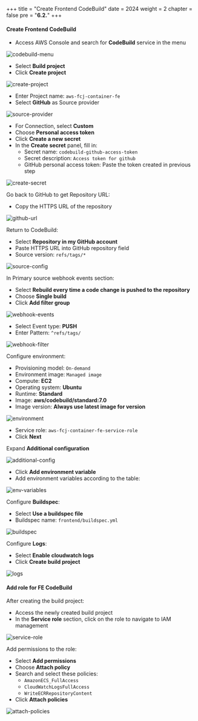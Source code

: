 +++
title = "Create Frontend CodeBuild"
date = 2024
weight = 2
chapter = false
pre = "<b>6.2.</b>"
+++

#### Create Frontend CodeBuild

- Access AWS Console and search for **CodeBuild** service in the menu

![codebuild-menu](/images/6-cicd-codebuild/6.2.1.png)

- Select **Build project**
- Click **Create project**

![create-project](/images/6-cicd-codebuild/6.2.2.png)

- Enter Project name: `aws-fcj-container-fe`
- Select **GitHub** as Source provider

![source-provider](/images/6-cicd-codebuild/6.2.3.png)

- For Connection, select **Custom**
- Choose **Personal access token**
- Click **Create a new secret**
- In the **Create secret** panel, fill in:
  - Secret name: `codebuild-github-access-token`
  - Secret description: `Access token for github`
  - GitHub personal access token: Paste the token created in previous step

![create-secret](/images/6-cicd-codebuild/6.2.4.png)

Go back to GitHub to get Repository URL:

- Copy the HTTPS URL of the repository

![github-url](/images/6-cicd-codebuild/6.2.5.png)

Return to CodeBuild:

- Select **Repository in my GitHub account**
- Paste HTTPS URL into GitHub repository field
- Source version: `refs/tags/*`

![source-config](/images/6-cicd-codebuild/6.2.6.png)

In Primary source webhook events section:

- Select **Rebuild every time a code change is pushed to the repository**
- Choose **Single build**
- Click **Add filter group**

![webhook-events](/images/6-cicd-codebuild/6.2.7.png)

- Select Event type: **PUSH**
- Enter Pattern: `^refs/tags/`

![webhook-filter](/images/6-cicd-codebuild/6.2.8.png)

Configure environment:

- Provisioning model: `On-demand`
- Environment image: `Managed image`
- Compute: **EC2**
- Operating system: **Ubuntu**
- Runtime: **Standard**
- Image: **aws/codebuild/standard:7.0**
- Image version: **Always use latest image for version**

![environment](/images/6-cicd-codebuild/6.2.9.png)

- Service role: `aws-fcj-container-fe-service-role`
- Click **Next**

Expand **Additional configuration**

![additional-config](/images/6-cicd-codebuild/6.2.10.png)

- Click **Add environment variable**
- Add environment variables according to the table:

![env-variables](/images/6-cicd-codebuild/6.2.11.png)

Configure **Buildspec**:

- Select **Use a buildspec file**
- Buildspec name: `frontend/buildspec.yml`

![buildspec](/images/6-cicd-codebuild/6.2.12.png)

Configure **Logs**:

- Select **Enable cloudwatch logs**
- Click **Create build project**

![logs](/images/6-cicd-codebuild/6.2.13.png)

#### Add role for FE CodeBuild

After creating the build project:

- Access the newly created build project
- In the **Service role** section, click on the role to navigate to IAM management

![service-role](/images/6-cicd-codebuild/6.2.14.png)

Add permissions to the role:

- Select **Add permissions**
- Choose **Attach policy**
- Search and select these policies:
  - `AmazonECS_FullAccess`
  - `CloudWatchLogsFullAccess`
  - `WriteECRRepositoryContent`
- Click **Attach policies**

![attach-policies](/images/6-cicd-codebuild/6.2.15.png)
